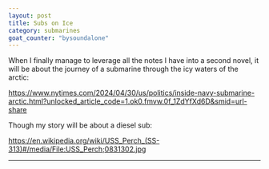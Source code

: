 ```yaml
---
layout: post
title: Subs on Ice
category: submarines
goat_counter: "bysoundalone" 
---
```


When I finally manage to leverage all the notes I have into a second novel, it will be about the journey of a submarine through the icy waters of the arctic:

https://www.nytimes.com/2024/04/30/us/politics/inside-navy-submarine-arctic.html?unlocked_article_code=1.ok0.fmvw.0f_1ZdYfXd6D&smid=url-share

Though my story will be about a diesel sub:

https://en.wikipedia.org/wiki/USS_Perch_(SS-313)#/media/File:USS_Perch;0831302.jpg

----------------------------------------
